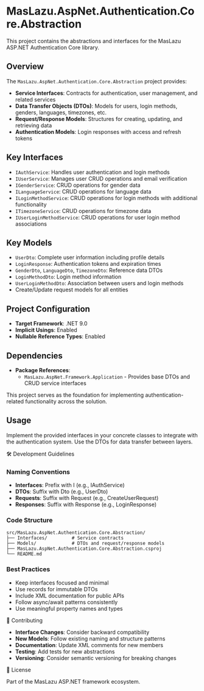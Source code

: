 # MasLazu.AspNet.Authentication.Core.Abstraction

This project contains the abstractions and interfaces for the MasLazu ASP.NET Authentication Core library.

## Overview

The `MasLazu.AspNet.Authentication.Core.Abstraction` project provides:

- **Service Interfaces**: Contracts for authentication, user management, and related services
- **Data Transfer Objects (DTOs)**: Models for users, login methods, genders, languages, timezones, etc.
- **Request/Response Models**: Structures for creating, updating, and retrieving data
- **Authentication Models**: Login responses with access and refresh tokens

## Key Interfaces

- `IAuthService`: Handles user authentication and login methods
- `IUserService`: Manages user CRUD operations and email verification
- `IGenderService`: CRUD operations for gender data
- `ILanguageService`: CRUD operations for language data
- `ILoginMethodService`: CRUD operations for login methods with additional functionality
- `ITimezoneService`: CRUD operations for timezone data
- `IUserLoginMethodService`: CRUD operations for user login method associations

## Key Models

- `UserDto`: Complete user information including profile details
- `LoginResponse`: Authentication tokens and expiration times
- `GenderDto`, `LanguageDto`, `TimezoneDto`: Reference data DTOs
- `LoginMethodDto`: Login method information
- `UserLoginMethodDto`: Association between users and login methods
- Create/Update request models for all entities

## Project Configuration

- **Target Framework**: .NET 9.0
- **Implicit Usings**: Enabled
- **Nullable Reference Types**: Enabled

## Dependencies

- **Package References**:
  - `MasLazu.AspNet.Framework.Application` - Provides base DTOs and CRUD service interfaces

This project serves as the foundation for implementing authentication-related functionality across the solution.

## Usage

Implement the provided interfaces in your concrete classes to integrate with the authentication system. Use the DTOs for data transfer between layers.

🛠️ Development Guidelines

### Naming Conventions

- **Interfaces**: Prefix with I (e.g., IAuthService)
- **DTOs**: Suffix with Dto (e.g., UserDto)
- **Requests**: Suffix with Request (e.g., CreateUserRequest)
- **Responses**: Suffix with Response (e.g., LoginResponse)

### Code Structure

```
src/MasLazu.AspNet.Authentication.Core.Abstraction/
├── Interfaces/         # Service contracts
├── Models/             # DTOs and request/response models
├── MasLazu.AspNet.Authentication.Core.Abstraction.csproj
└── README.md
```

### Best Practices

- Keep interfaces focused and minimal
- Use records for immutable DTOs
- Include XML documentation for public APIs
- Follow async/await patterns consistently
- Use meaningful property names and types

🤝 Contributing

- **Interface Changes**: Consider backward compatibility
- **New Models**: Follow existing naming and structure patterns
- **Documentation**: Update XML comments for new members
- **Testing**: Add tests for new abstractions
- **Versioning**: Consider semantic versioning for breaking changes

📄 License

Part of the MasLazu ASP.NET framework ecosystem.
